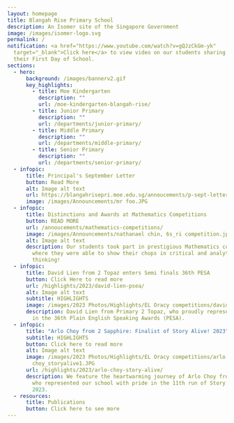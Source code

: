 ```yaml
---
layout: homepage
title: Blangah Rise Primary School
description: An Isomer site of the Singapore Government
image: /images/isomer-logo.svg
permalink: /
notification: <a href="https://www.youtube.com/watch?v=gQJzCkGm-yk"
  target="_blank">Click here</a> to view video on our students sharing about
  their First Day of School.
sections:
  - hero:
      background: /images/bannerv2.gif
      key_highlights:
        - title: Moe Kindergarten
          description: ""
          url: /moe-kindergarten-blangah-rise/
        - title: Junior Primary
          description: ""
          url: /departments/junior-primary/
        - title: Middle Primary
          description: ""
          url: /departments/middle-primary/
        - title: Senior Primary
          description: ""
          url: /departments/senior-primary/
  - infopic:
      title: Principal's September Letter
      button: Read More
      alt: Image alt text
      url: https://blangahrisepri.moe.edu.sg/annoucements/p-sept-letter/
      image: /images/Announcements/mr foo.JPG
  - infopic:
      title: Distinctions and Awards at Mathematics Competitions
      button: READ MORE
      url: /annoucements/mathematics-competitions/
      image: /images/Announcements/nathanael chin, 6s_ri competition.jpg
      alt: Image alt text
      description: Our students took part in prestigious Mathematics competitions
        where they were able to show their chops in critical and analytical
        thinking!
  - infopic:
      title: David Lien from 2 Topaz enters Semi finals 36th PESA
      button: Click Here to read more
      url: /highlights/2023/david-lien-psea/
      alt: Image alt text
      subtitle: HIGHLIGHTS
      image: /images/2023 Photos/Highlights/EL Oracy competitions/david_pesa3.JPG
      description: David Lien from Primary 2 Topaz, who proudly represented our school
        in the 36th Plain English Speaking Awards (PESA).
  - infopic:
      title: "Arlo Choy from 2 Sapphire: Finalist of Story Alive! 2023"
      subtitle: HIGHLIGHTS
      button: Click here to read more
      alt: Image alt text
      image: /images/2023 Photos/Highlights/EL Oracy competitions/arlo
        choy_storyalive1.JPG
      url: /highlights/2023/arlo-choy-story-alive/
      description: We feature the heartwarming journey of Arlo Choy from 2 Sapphire,
        who represented our school with pride in the 11th run of Story Alive!
        2023.
  - resources:
      title: Publications
      button: Click here to see more
---
```

